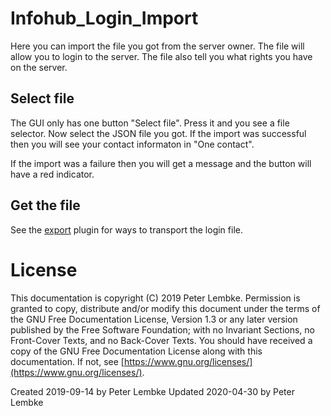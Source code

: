 # Infohub_Login_Import
Here you can import the file you got from the server owner.
The file will allow you to login to the server. The file also tell you what rights you have on the server.

## Select file
The GUI only has one button "Select file". Press it and you see a file selector.
Now select the JSON file you got. If the import was successful then you will see your contact informaton in "One contact".

If the import was a failure then you will get a message and the button will have a red indicator.

## Get the file
See the [export](plugin,infohub_login_export) plugin for ways to transport the login file.

# License
This documentation is copyright (C) 2019 Peter Lembke.
Permission is granted to copy, distribute and/or modify this document under the terms of the GNU Free Documentation License, Version 1.3 or any later version published by the Free Software Foundation; with no Invariant Sections, no Front-Cover Texts, and no Back-Cover Texts.
You should have received a copy of the GNU Free Documentation License along with this documentation. If not, see [https://www.gnu.org/licenses/](https://www.gnu.org/licenses/).

Created 2019-09-14 by Peter Lembke
Updated 2020-04-30 by Peter Lembke
